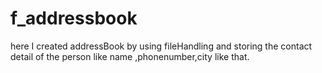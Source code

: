 # f_addressbook
here I created addressBook by using fileHandling and storing the contact detail of the person
like name ,phonenumber,city like that.
